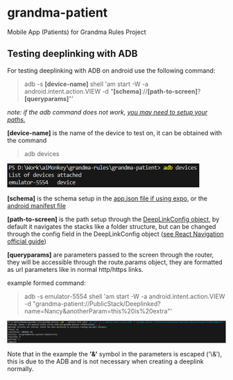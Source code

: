 # grandma-patient

Mobile App (Patients) for Grandma Rules Project

## Testing deeplinking with ADB

For testing deeplinking with ADB on android use the following command:

> adb -s **[device-name]** shell 'am start -W -a android.intent.action.VIEW -d "**[schema]**://**[path-to-screen]**?**[queryparams]**"'

_note: if the adb command does not work, [you may need to setup your paths.](https://medium.com/@yadav-ajay/a-step-by-step-guide-to-setting-up-adb-path-on-windows-0b833faebf18)_

**[device-name]** is the name of the device to test on, it can be obtained with the command

> adb devices

![Screenshot of a console showing the results of the command 'adb devices'](docs/adb-devices.png)

**[schema]** is the schema setup in the [app.json file if using expo](app.json), or the [android manifest file](android/app/src/main/AndroidManifest.xml)

**[path-to-screen]** is the path setup through the [DeepLinkConfig object](src/utils/deeplinks/index.ts), by default it navigates the stacks like a folder structure, but can be changed through the config field in the DeepLinkConfig object ([see React Navigation official guide](https://reactnavigation.org/docs/configuring-links))

**[queryparams]** are parameters passed to the screen through the router, they will be accessible through the route.params object, they are formatted as url parameters like in normal http/https links.

example formed command:

> adb -s emulator-5554 shell 'am start -W -a android.intent.action.VIEW -d "grandma-patient://PublicStack/Deeplinked?name=Nancy\&anotherParam=this%20is%20extra"'

![Screenshot of the result of running the command to fire the app through a deeplink](docs/adb-deeplinking.png)

Note that in the example the **'&'** symbol in the parameters is escaped ('\\&'), this is due to the ADB and is not necessary when creating a deeplink normally.

